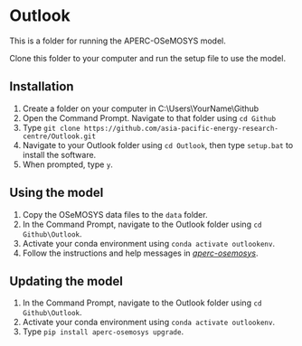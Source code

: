 # Outlook
This is a folder for running the APERC-OSeMOSYS model.

Clone this folder to your computer and run the setup file to use the model.

## Installation
1. Create a folder on your computer in C:\Users\YourName\Github
2. Open the Command Prompt. Navigate to that folder using `cd Github`
3. Type `git clone https://github.com/asia-pacific-energy-research-centre/Outlook.git`
4. Navigate to your Outlook folder using `cd Outlook`, then type `setup.bat` to install the software.
5. When prompted, type `y`.

## Using the model
1. Copy the OSeMOSYS data files to the `data` folder.
2. In the Command Prompt, navigate to the Outlook folder using `cd Github\Outlook`.
3. Activate your conda environment using `conda activate outlookenv`.
4. Follow the instructions and help messages in [_aperc-osemosys_](https://github.com/asia-pacific-energy-research-centre/aperc-osemosys).

## Updating the model
1. In the Command Prompt, navigate to the Outlook folder using `cd Github\Outlook`.
2. Activate your conda environment using `conda activate outlookenv`.
3. Type `pip install aperc-osemosys upgrade`.